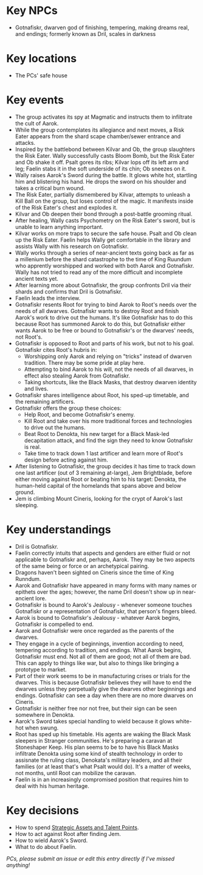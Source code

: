 # Key NPCs

- Gotnafiskr, dwarven god of finishing, tempering, making dreams real, and endings; formerly known as Dril, scales in darkness

# Key locations

- The PCs' safe house

# Key events

- The group activates its spy at Magmatic and instructs them to infiltrate the cult of Aarok.
- While the group contemplates its allegiance and next moves, a Risk Eater appears from the shard scape chamber/sewer entrance and attacks.
- Inspired by the battlebond between Kilvar and Ob, the group slaughters the Risk Eater. Wally successfully casts Bloom Bomb, but the Risk Eater and Ob shake it off. Psalt gores its ribs; Kilvar lops off its left arm and leg; Faelin stabs it in the soft underside of its chin; Ob sneezes on it.
- Wally raises Aarok's Sword during the battle. It glows white hot, startling him and blistering his hand. He drops the sword on his shoulder and takes a critical burn wound.
- The Risk Eater, partially dismembered by Kilvar, attempts to unleash a Kill Ball on the group, but loses control of the magic. It manifests inside of the Risk Eater's chest and explodes it.
- Kilvar and Ob deepen their bond through a post-battle grooming ritual.
- After healing, Wally casts Psychometry on the Risk Eater's sword, but is unable to learn anything important.
- Kilvar works on more traps to secure the safe house. Psalt and Ob clean up the Risk Eater. Faelin helps Wally get comfortable in the library and assists Wally with his research on Gotnafiskr.
- Wally works through a series of near-ancient texts going back as far as a millenium before the shard catastrophe to the time of King Ruundum who apprently worshipped and worked with both Aarok and Gotnafiskr. Wally has not tried to read any of the more difficult and incomplete ancient texts yet.
- After learning more about Gotnafiskr, the group confronts Dril via their shards and confirms that Dril is Gotnafiskr.
- Faelin leads the interview.
- Gotnafiskr resents Root for trying to bind Aarok to Root's needs over the needs of all dwarves. Gotnafiskr wants to destroy Root and finish Aarok's work to drive out the humans. It's like Gotnafiskr has to do this because Root has summoned Aarok to do this, but Gotnafiskr either wants Aarok to be free or bound to Gotnafiskr's or the dwarves' needs, not Root's.
- Gotnafiskr is opposed to Root and parts of his work, but not to his goal. Gotnafiskr cites Root's hubris in:
  - Worshipping only Aarok and relying on "tricks" instead of dwarven tradition. There may be some pride at play here.
  - Attempting to bind Aarok to his will, not the needs of all dwarves, in effect also stealing Aarok from Gotnafiskr.
  - Taking shortcuts, like the Black Masks, that destroy dwarven identity and lives.
- Gotnafiskr shares intelligence about Root, his sped-up timetable, and the remaining artificers.
- Gotnafiskr offers the group these choices:
  - Help Root, and become Gotnafiskr's enemy.
  - Kill Root and take over his more traditional forces and technologies to drive out the humans.
  - Beat Root to Denokta, his new target for a Black Mask-led decapitation attack, and find the sign they need to know Gotnafiskr is real.
  - Take time to track down 1 last artificer and learn more of Root's design before acting against him.
- After listening to Gotnafiskr, the group decides it has time to track down one last artificer (out of 3 remaining at-large), Jem Brightblade, before either moving against Root or beating him to his target: Denokta, the human-held capital of the homelands that spans above and below ground.
- Jem is climbing Mount Cineris, looking for the crypt of Aarok's last sleeping.

# Key understandings

- Dril is Gotnafiskr.
- Faelin correctly intuits that aspects and genders are either fluid or not applicable to Gotnafiskr and, perhaps, Aarok. They may be two aspects of the same being or force or an archetypical pairing.
- Dragons haven't been sighted on Cineris since the time of King Runndum.
- Aarok and Gotnafiskr have appeared in many forms with many names or epithets over the ages; however, the name Dril doesn't show up in near-ancient lore.
- Gotnafiskr is bound to Aarok's Jealousy - whenever someone touches Gotnafiskr or a representation of Gotnafiskr, that person's fingers bleed.
- Aarok is bound to Gotnafiskr's Jealousy - whatever Aarok begins, Gotnafiskr is compelled to end.
- Aarok and Gotnafiskr were once regarded as the parents of the dwarves.
- They engage in a cycle of beginnings, invention according to need, tempering according to tradition, and endings. What Aarok begins, Gotnafiskr must end. Not all of them are good; not all of them are bad. This can apply to things like war, but also to things like bringing a prototype to market.
- Part of their work seems to be in manufacturing crises or trials for the dwarves. This is because Gotnafiskr believes they will have to end the dwarves unless they perpetually give the dwarves other beginnings and endings. Gotnafiskr can see a day when there are no more dwarves on Cineris.
- Gotnafiskr is neither free nor not free, but their sign can be seen somewhere in Denokta.
- Aarok's Sword takes special handling to wield because it glows white-hot when swung.
- Root has sped up his timetable. His agents are waking the Black Mask sleepers in Stranger communities. He's preparing a caravan at Stoneshaper Keep. His plan seems to be to have his Black Masks infiltrate Denokta using some kind of stealth technology in order to assisnate the ruling class, Denokata's military leaders, and all their families (or at least that's what Psalt would do). It's a matter of weeks, not months, until Root can mobilize the caravan.
- Faelin is in an increasingly compromised position that requires him to deal with his human heritage.

# Key decisions

- How to spend [Strategic Assets and Talent Points](https://github.com/chadsansing/cineris-campaign/issues/16).
- How to act against Root after finding Jem.
- How to wield Aarok's Sword.
- What to do about Faelin.

*PCs, please submit an issue or edit this entry directly if I've missed anything!*